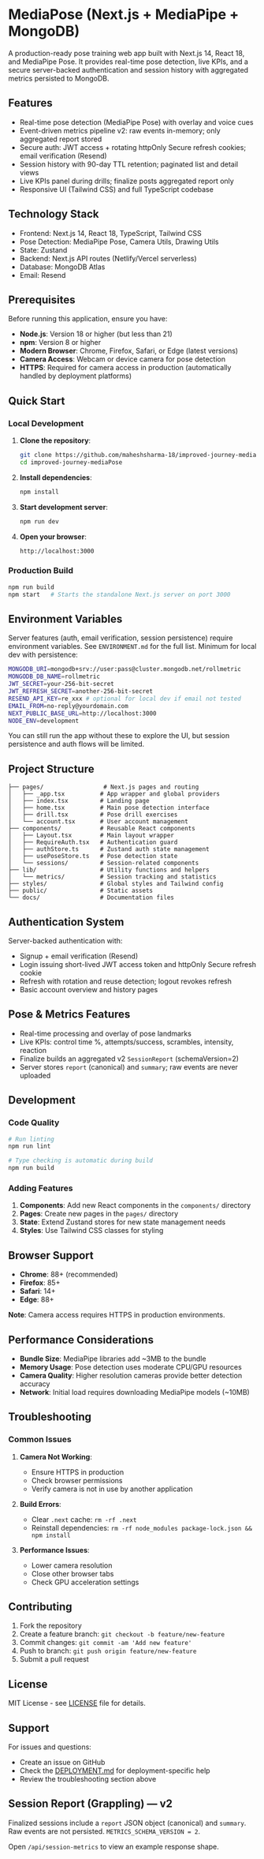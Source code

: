 # MediaPose (Next.js + MediaPipe + MongoDB)

A production-ready pose training web app built with Next.js 14, React 18, and MediaPipe Pose. It provides real-time pose detection, live KPIs, and a secure server-backed authentication and session history with aggregated metrics persisted to MongoDB.

## Features

- Real-time pose detection (MediaPipe Pose) with overlay and voice cues
- Event-driven metrics pipeline v2: raw events in-memory; only aggregated report stored
- Secure auth: JWT access + rotating httpOnly Secure refresh cookies; email verification (Resend)
- Session history with 90-day TTL retention; paginated list and detail views
- Live KPIs panel during drills; finalize posts aggregated report only
- Responsive UI (Tailwind CSS) and full TypeScript codebase

## Technology Stack

- Frontend: Next.js 14, React 18, TypeScript, Tailwind CSS
- Pose Detection: MediaPipe Pose, Camera Utils, Drawing Utils
- State: Zustand
- Backend: Next.js API routes (Netlify/Vercel serverless)
- Database: MongoDB Atlas
- Email: Resend

## Prerequisites

Before running this application, ensure you have:

- **Node.js**: Version 18 or higher (but less than 21)
- **npm**: Version 8 or higher
- **Modern Browser**: Chrome, Firefox, Safari, or Edge (latest versions)
- **Camera Access**: Webcam or device camera for pose detection
- **HTTPS**: Required for camera access in production (automatically handled by deployment platforms)

## Quick Start

### Local Development

1. **Clone the repository**:
   ```bash
   git clone https://github.com/maheshsharma-18/improved-journey-mediaPose.git
   cd improved-journey-mediaPose
   ```

2. **Install dependencies**:
   ```bash
   npm install
   ```

3. **Start development server**:
   ```bash
   npm run dev
   ```

4. **Open your browser**:
   ```
   http://localhost:3000
   ```

### Production Build

```bash
npm run build
npm start   # Starts the standalone Next.js server on port 3000
```

## Environment Variables

Server features (auth, email verification, session persistence) require environment variables. See `ENVIRONMENT.md` for the full list. Minimum for local dev with persistence:

```bash
MONGODB_URI=mongodb+srv://user:pass@cluster.mongodb.net/rollmetric
MONGODB_DB_NAME=rollmetric
JWT_SECRET=your-256-bit-secret
JWT_REFRESH_SECRET=another-256-bit-secret
RESEND_API_KEY=re_xxx # optional for local dev if email not tested
EMAIL_FROM=no-reply@yourdomain.com
NEXT_PUBLIC_BASE_URL=http://localhost:3000
NODE_ENV=development
```

You can still run the app without these to explore the UI, but session persistence and auth flows will be limited.

## Project Structure

```
├── pages/                 # Next.js pages and routing
│   ├── _app.tsx          # App wrapper and global providers
│   ├── index.tsx         # Landing page
│   ├── home.tsx          # Main pose detection interface
│   ├── drill.tsx         # Pose drill exercises
│   └── account.tsx       # User account management
├── components/           # Reusable React components
│   ├── Layout.tsx        # Main layout wrapper
│   ├── RequireAuth.tsx   # Authentication guard
│   ├── authStore.ts      # Zustand auth state management
│   ├── usePoseStore.ts   # Pose detection state
│   └── sessions/         # Session-related components
├── lib/                  # Utility functions and helpers
│   └── metrics/          # Session tracking and statistics
├── styles/               # Global styles and Tailwind config
├── public/               # Static assets
└── docs/                 # Documentation files
```

## Authentication System

Server-backed authentication with:
- Signup + email verification (Resend)
- Login issuing short-lived JWT access token and httpOnly Secure refresh cookie
- Refresh with rotation and reuse detection; logout revokes refresh
- Basic account overview and history pages

## Pose & Metrics Features

- Real-time processing and overlay of pose landmarks
- Live KPIs: control time %, attempts/success, scrambles, intensity, reaction
- Finalize builds an aggregated v2 `SessionReport` (schemaVersion=2)
- Server stores `report` (canonical) and `summary`; raw events are never uploaded

## Development

### Code Quality

```bash
# Run linting
npm run lint

# Type checking is automatic during build
npm run build
```

### Adding Features

1. **Components**: Add new React components in the `components/` directory
2. **Pages**: Create new pages in the `pages/` directory
3. **State**: Extend Zustand stores for new state management needs
4. **Styles**: Use Tailwind CSS classes for styling

## Browser Support

- **Chrome**: 88+ (recommended)
- **Firefox**: 85+
- **Safari**: 14+
- **Edge**: 88+

**Note**: Camera access requires HTTPS in production environments.

## Performance Considerations

- **Bundle Size**: MediaPipe libraries add ~3MB to the bundle
- **Memory Usage**: Pose detection uses moderate CPU/GPU resources
- **Camera Quality**: Higher resolution cameras provide better detection accuracy
- **Network**: Initial load requires downloading MediaPipe models (~10MB)

## Troubleshooting

### Common Issues

1. **Camera Not Working**:
   - Ensure HTTPS in production
   - Check browser permissions
   - Verify camera is not in use by another application

2. **Build Errors**:
   - Clear `.next` cache: `rm -rf .next`
   - Reinstall dependencies: `rm -rf node_modules package-lock.json && npm install`

3. **Performance Issues**:
   - Lower camera resolution
   - Close other browser tabs
   - Check GPU acceleration settings

## Contributing

1. Fork the repository
2. Create a feature branch: `git checkout -b feature/new-feature`
3. Commit changes: `git commit -am 'Add new feature'`
4. Push to branch: `git push origin feature/new-feature`
5. Submit a pull request

## License

MIT License - see [LICENSE](LICENSE) file for details.

## Support

For issues and questions:
- Create an issue on GitHub
- Check the [DEPLOYMENT.md](./DEPLOYMENT.md) for deployment-specific help
- Review the troubleshooting section above

## Session Report (Grappling) — v2

Finalized sessions include a `report` JSON object (canonical) and `summary`. Raw events are not persisted. `METRICS_SCHEMA_VERSION = 2`.

Open `/api/session-metrics` to view an example response shape.
